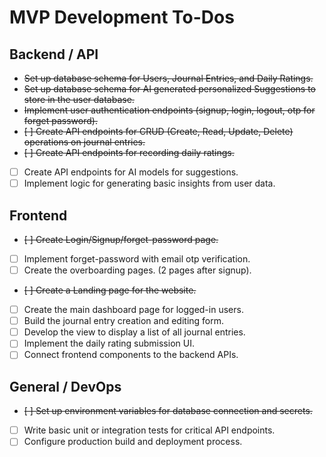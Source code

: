 # MVP Development To-Dos

## Backend / API

- ~~Set up database schema for Users, Journal Entries, and Daily Ratings.~~
- ~~Set up database schema for AI generated personalized Suggestions to store in the user database.~~
- ~~Implement user authentication endpoints (signup, login, logout, otp for forget password).~~
- ~~[ ] Create API endpoints for CRUD (Create, Read, Update, Delete) operations on journal entries.~~
- ~~[ ] Create API endpoints for recording daily ratings.~~
- [ ] Create API endpoints for AI models for suggestions.
- [ ] Implement logic for generating basic insights from user data.

## Frontend

- ~~[ ] Create Login/Signup/forget-password page.~~
- [ ] Implement forget-password with email otp verification.
- [ ] Create the overboarding pages. (2 pages after signup).
- ~~[ ] Create a Landing page for the website.~~ 
- [ ] Create the main dashboard page for logged-in users.
- [ ] Build the journal entry creation and editing form.
- [ ] Develop the view to display a list of all journal entries.
- [ ] Implement the daily rating submission UI.
- [ ] Connect frontend components to the backend APIs.

## General / DevOps

- ~~[ ] Set up environment variables for database connection and secrets.~~
- [ ] Write basic unit or integration tests for critical API endpoints.
- [ ] Configure production build and deployment process.

